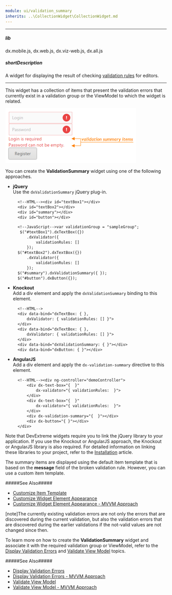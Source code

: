 ```yaml
---
module: ui/validation_summary
inherits: ..\CollectionWidget\CollectionWidget.md
---
```

---
##### lib
dx.mobile.js, dx.web.js, dx.viz-web.js, dx.all.js

##### shortDescription
A widget for displaying the result of checking [validation rules](/api-reference/10%20UI%20Widgets/dxValidator/8%20Validation%20Rules '/Documentation/ApiReference/UI_Widgets/dxValidator/Validation_Rules/') for editors.

---
This widget has a collection of items that present the validation errors that currently exist in a validation group or the ViewModel to which the widget is related.

![dxValidationSummary Widget](/images/Common/dxValidationSummary.png)

You can create the **ValidationSummary** widget using one of the following approaches.

- **jQuery**  
	Use the `dxValidationSummary` jQuery plug-in.

		<!--HTML--><div id="textBox1"></div>
		<div id="textBox2"></div>
		<div id="summary"></div>
		<div id="button"></div>


	<!--...-->

		<!--JavaScript-->var validationGroup = "sampleGroup";
		 $("#textBox1").dxTextBox({})
			.dxValidator({
                validationRules: []
            });
        $("#textBox2").dxTextBox({})
			.dxValidator({
				validationRules: []
			});
        $("#summary").dxValidationSummary({	});
        $("#button").dxButton({});


- **Knockout**  
	Add a div element and apply the `dxValidationSummary` binding to this element.

		<!--HTML-->
		<div data-bind="dxTextBox: { },
			dxValidator: { validationRules: [] }">  
		</div>
		<div data-bind="dxTextBox: { },
			dxValidator: { validationRules: [] }"> 
		</div>  
		<div data-bind="dxValidationSummary: { }"></div>
		<div data-bind="dxButton: { }"></div>

- **AngularJS**  
	Add a div element and apply the `dx-validation-summary` directive to this element.

		<!--HTML--><div ng-controller="demoController">
			<div dx-text-box="{  }"
				dx-validator="{ validationRules:  }">  
			</div>
			<div dx-text-box="{  }"
				dx-validator="{ validationRules:  }">  
			</div>
			<div dx-validation-summary="{  }"></div>
			<div dx-button="{ }"></div>
		</div>

Note that DevExtreme widgets require you to link the jQuery library to your application. If you use the Knockout or AngularJS approach, the Knockout or AngularJS library is also required. For detailed information on linking these libraries to your project, refer to the [Installation](/concepts/10%20UI%20Widgets/0%20Basics/01%20Installation '/Documentation/Guide/UI_Widgets/Basics/Installation/') article.

The summary items are displayed using the default item template that is based on the **message** field of the broken validation rule. However, you can use a custom item template. 

#####See Also#####
- [Customize Item Template](/concepts/10%20UI%20Widgets/10%20UI%20Widget%20Categories/10%20Collection%20Container%20Widgets/0%20Common%20Tasks/2%20Customize%20an%20Item%20Appearance '/Documentation/Guide/UI_Widgets/UI_Widget_Categories/Collection_Container_Widgets/#Common_Tasks/Customize_an_Item_Appearance')
- [Customize Widget Element Appearance](/concepts/10%20UI%20Widgets/80%20Common/30%20Customize%20Widget%20Element%20Appearance '/Documentation/Guide/UI_Widgets/Common/Customize_Widget_Element_Appearance/')
- [Customize Widget Element Appearance - MVVM Approach](/concepts/10%20UI%20Widgets/80%20Common/35%20Customize%20Widget%20Element%20Appearance%20-%20MVVM%20Approach '/Documentation/Guide/UI_Widgets/Common/Customize_Widget_Element_Appearance_-_MVVM_Approach/')

[note]The currently existing validation errors are not only the errors that are discovered during the current validation, but also the validation errors that are discovered during the earlier validations if the not-valid values are not changed since then.

To learn more on how to create the **ValidationSummary** widget and associate it with the required validation group or ViewModel, refer to the [Display Validation Errors](/concepts/10%20UI%20Widgets/80%20Common/20%20Validation/30%20Display%20Validation%20Errors.md '/Documentation/Guide/UI_Widgets/Common/Validation/#Display_Validation_Errors') and [Validate View Model](/Documentation/Guide/UI_Widgets/Common/Validation/#Validate_View_Model) topics.

#####See Also#####
- [Display Validation Errors](/concepts/10%20UI%20Widgets/80%20Common/20%20Validation/30%20Display%20Validation%20Errors.md '/Documentation/Guide/UI_Widgets/Common/Validation/#Display_Validation_Errors')
- [Display Validation Errors - MVVM Approach](/concepts/10%20UI%20Widgets/80%20Common/25%20Validation%20-%20MVVM%20Approach/30%20Display%20Validation%20Errors.md '/Documentation/Guide/UI_Widgets/Common/Validation_-_MVVM_Approach/#Display_Validation_Errors')
- [Validate View Model](/Documentation/Guide/UI_Widgets/Common/Validation/#Validate_View_Model)
- [Validate View Model - MVVM Approach](/concepts/10%20UI%20Widgets/80%20Common/25%20Validation%20-%20MVVM%20Approach/50%20Validate%20View%20Model.md '/Documentation/Guide/UI_Widgets/Common/Validation_-_MVVM_Approach/#Validate_View_Model')